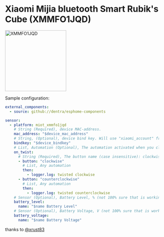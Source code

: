 # Xiaomi Mijia bluetooth Smart Rubik's Cube (XMMFO1JQD)

<img src="miot_xmmfo1jqd.png" alt="XMMFO1JQD" width="200"/>

Sample configuration:

```yaml
external_components:
  - source: github://dentra/esphome-components

sensor:
  - platform: miot_xmmfo1jqd
    # String (Required), device MAC-address.
    mac_address: "$device_mac_address"
    # String, (Optional), device bind key. Will use "xiaomi_account" from "miot" if absent to automatically get the bindkey.
    bindkey: "$device_bindkey"
    # List, Automation (Optional), The automation activated when you clicked specified button
    on_twist:
      # String (Required), The button name (case insensitive): clockwise or counterclockwise
      - button: "clockwise"
        # List, Any automation
        then:
          - logger.log: twisted clockwise
      - button: "counterclockwise"
        # List, Any automation
        then:
          - logger.log: twisted counterclockwise
    # Sensor (Optional), Battery Level, % (not 100% sure that is working, please let me know it so)
    battery_level:
      name: "$name Battery Level"
    # Sensor (Optional), Battery Voltage, V (not 100% sure that is working, please let me know it so)
    battery_voltage:
      name: "$name Battery Voltage"
```

thanks to [@xrust83](https://github.com/xrust83)
